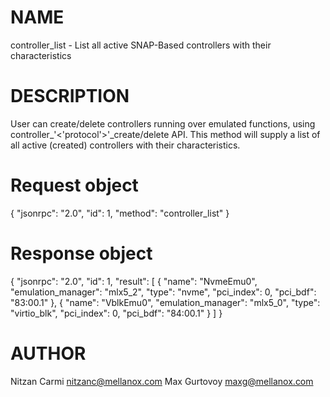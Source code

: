 # NAME

controller_list - List all active SNAP-Based controllers with their
                  characteristics

# DESCRIPTION

User can create/delete controllers running over emulated functions,
using controller_'<'protocol'>'_create/delete API.
This method will supply a list of all active (created) controllers
with their characteristics.

# Request object

{
  "jsonrpc": "2.0",
  "id": 1,
  "method": "controller_list"
}

# Response object

{
  "jsonrpc": "2.0",
  "id": 1,
  "result": [
    {
      "name": "NvmeEmu0",
      "emulation_manager": "mlx5_2",
      "type": "nvme",
      "pci_index": 0,
      "pci_bdf": "83:00.1"
    },
    {
      "name": "VblkEmu0",
      "emulation_manager": "mlx5_0",
      "type": "virtio_blk",
      "pci_index": 0,
      "pci_bdf": "84:00.1"
    }
  ]
}


# AUTHOR

Nitzan Carmi <nitzanc@mellanox.com>
Max Gurtovoy <maxg@mellanox.com>

